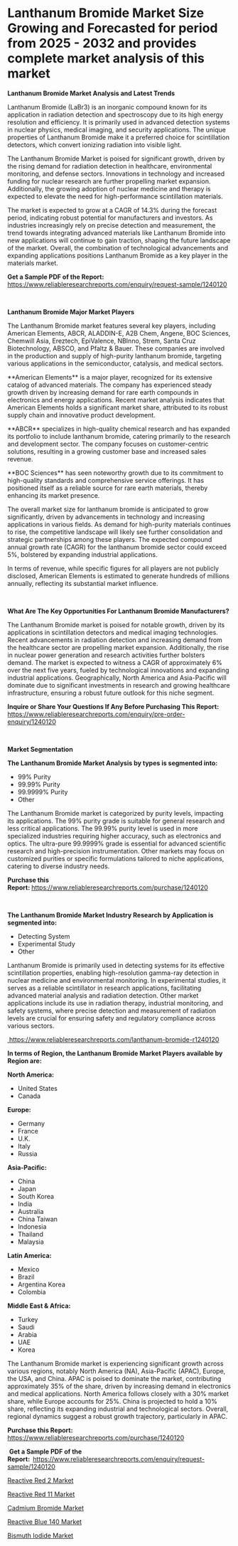 <p><h1>Lanthanum Bromide Market Size Growing and Forecasted for period from 2025 - 2032 and provides complete market analysis of this market</h1></p><p><strong>Lanthanum Bromide Market Analysis and Latest Trends</strong></p>
<p><p>Lanthanum Bromide (LaBr3) is an inorganic compound known for its application in radiation detection and spectroscopy due to its high energy resolution and efficiency. It is primarily used in advanced detection systems in nuclear physics, medical imaging, and security applications. The unique properties of Lanthanum Bromide make it a preferred choice for scintillation detectors, which convert ionizing radiation into visible light.</p><p>The Lanthanum Bromide Market is poised for significant growth, driven by the rising demand for radiation detection in healthcare, environmental monitoring, and defense sectors. Innovations in technology and increased funding for nuclear research are further propelling market expansion. Additionally, the growing adoption of nuclear medicine and therapy is expected to elevate the need for high-performance scintillation materials.</p><p>The market is expected to grow at a CAGR of 14.3% during the forecast period, indicating robust potential for manufacturers and investors. As industries increasingly rely on precise detection and measurement, the trend towards integrating advanced materials like Lanthanum Bromide into new applications will continue to gain traction, shaping the future landscape of the market. Overall, the combination of technological advancements and expanding applications positions Lanthanum Bromide as a key player in the materials market.</p></p>
<p><strong>Get a Sample PDF of the Report:&nbsp;</strong> <a href="https://www.reliableresearchreports.com/enquiry/request-sample/1240120?utm_campaign=102&utm_medium=2&utm_source=Github&utm_content=ia&utm_term=02042025&utm_id=lanthanum-bromide">https://www.reliableresearchreports.com/enquiry/request-sample/1240120</a></p>
<p>&nbsp;</p>
<p><strong>Lanthanum Bromide Major Market Players</strong></p>
<p><p>The Lanthanum Bromide market features several key players, including American Elements, ABCR, ALADDIN-E, A2B Chem, Angene, BOC Sciences, Chemwill Asia, Ereztech, EpiValence, NBInno, Strem, Santa Cruz Biotechnology, ABSCO, and Pfaltz & Bauer. These companies are involved in the production and supply of high-purity lanthanum bromide, targeting various applications in the semiconductor, catalysis, and medical sectors.</p><p>**American Elements** is a major player, recognized for its extensive catalog of advanced materials. The company has experienced steady growth driven by increasing demand for rare earth compounds in electronics and energy applications. Recent market analysis indicates that American Elements holds a significant market share, attributed to its robust supply chain and innovative product development.</p><p>**ABCR** specializes in high-quality chemical research and has expanded its portfolio to include lanthanum bromide, catering primarily to the research and development sector. The company focuses on customer-centric solutions, resulting in a growing customer base and increased sales revenue.</p><p>**BOC Sciences** has seen noteworthy growth due to its commitment to high-quality standards and comprehensive service offerings. It has positioned itself as a reliable source for rare earth materials, thereby enhancing its market presence.</p><p>The overall market size for lanthanum bromide is anticipated to grow significantly, driven by advancements in technology and increasing applications in various fields. As demand for high-purity materials continues to rise, the competitive landscape will likely see further consolidation and strategic partnerships among these players. The expected compound annual growth rate (CAGR) for the lanthanum bromide sector could exceed 5%, bolstered by expanding industrial applications.</p><p>In terms of revenue, while specific figures for all players are not publicly disclosed, American Elements is estimated to generate hundreds of millions annually, reflecting its substantial market influence.</p></p>
<p>&nbsp;</p>
<p><strong>What Are The Key Opportunities For Lanthanum Bromide Manufacturers?</strong></p>
<p><p>The Lanthanum Bromide market is poised for notable growth, driven by its applications in scintillation detectors and medical imaging technologies. Recent advancements in radiation detection and increasing demand from the healthcare sector are propelling market expansion. Additionally, the rise in nuclear power generation and research activities further bolsters demand. The market is expected to witness a CAGR of approximately 6% over the next five years, fueled by technological innovations and expanding industrial applications. Geographically, North America and Asia-Pacific will dominate due to significant investments in research and growing healthcare infrastructure, ensuring a robust future outlook for this niche segment.</p></p>
<p><strong>Inquire or Share Your Questions If Any Before Purchasing This Report:</strong> <a href="https://www.reliableresearchreports.com/enquiry/pre-order-enquiry/1240120?utm_campaign=102&utm_medium=2&utm_source=Github&utm_content=ia&utm_term=02042025&utm_id=lanthanum-bromide">https://www.reliableresearchreports.com/enquiry/pre-order-enquiry/1240120</a></p>
<p>&nbsp;</p>
<p><strong>Market Segmentation</strong></p>
<p><strong>The Lanthanum Bromide Market Analysis by types is segmented into:</strong></p>
<p><ul><li>99% Purity</li><li>99.99% Purity</li><li>99.9999% Purity</li><li>Other</li></ul></p>
<p><p>The Lanthanum Bromide market is categorized by purity levels, impacting its applications. The 99% purity grade is suitable for general research and less critical applications. The 99.99% purity level is used in more specialized industries requiring higher accuracy, such as electronics and optics. The ultra-pure 99.9999% grade is essential for advanced scientific research and high-precision instrumentation. Other markets may focus on customized purities or specific formulations tailored to niche applications, catering to diverse industry needs.</p></p>
<p><strong>Purchase this Report:&nbsp;</strong><a href="https://www.reliableresearchreports.com/purchase/1240120?utm_campaign=102&utm_medium=2&utm_source=Github&utm_content=ia&utm_term=02042025&utm_id=lanthanum-bromide">https://www.reliableresearchreports.com/purchase/1240120</a></p>
<p>&nbsp;</p>
<p><strong>The Lanthanum Bromide Market Industry Research by Application is segmented into:</strong></p>
<p><ul><li>Detecting System</li><li>Experimental Study</li><li>Other</li></ul></p>
<p><p>Lanthanum Bromide is primarily used in detecting systems for its effective scintillation properties, enabling high-resolution gamma-ray detection in nuclear medicine and environmental monitoring. In experimental studies, it serves as a reliable scintillator in research applications, facilitating advanced material analysis and radiation detection. Other market applications include its use in radiation therapy, industrial monitoring, and safety systems, where precise detection and measurement of radiation levels are crucial for ensuring safety and regulatory compliance across various sectors.</p></p>
<p><a href="https://www.reliableresearchreports.com/lanthanum-bromide-r1240120?utm_campaign=102&utm_medium=2&utm_source=Github&utm_content=ia&utm_term=02042025&utm_id=lanthanum-bromide">&nbsp;https://www.reliableresearchreports.com/lanthanum-bromide-r1240120</a></p>
<p><strong>In terms of Region, the Lanthanum Bromide Market Players available by Region are:</strong></p>
<p>
    <p> <strong> North America: </strong>
        <ul>
            <li>United States</li>
            <li>Canada</li>
        </ul>
        </p> 
    <p> <strong> Europe: </strong>
        <ul>
            <li>Germany</li>
            <li>France</li>
            <li>U.K.</li>
            <li>Italy</li>
            <li>Russia</li>
        </ul>
        </p> 
    <p> <strong> Asia-Pacific: </strong>
        <ul>
            <li>China</li>
            <li>Japan</li>
            <li>South Korea</li>
            <li>India</li>
            <li>Australia</li>
            <li>China Taiwan</li>
            <li>Indonesia</li>
            <li>Thailand</li>
            <li>Malaysia</li>
        </ul>
        </p> 
    <p> <strong> Latin America: </strong>
        <ul>
            <li>Mexico</li>
            <li>Brazil</li>
            <li>Argentina Korea</li>
            <li>Colombia</li>
        </ul>
        </p> 
    <p> <strong> Middle East & Africa: </strong>
        <ul>
            <li>Turkey</li>
            <li>Saudi</li>
            <li>Arabia</li>
            <li>UAE</li>
            <li>Korea</li>
        </ul>
    </p>
    </p>
<p><p>The Lanthanum Bromide market is experiencing significant growth across various regions, notably North America (NA), Asia-Pacific (APAC), Europe, the USA, and China. APAC is poised to dominate the market, contributing approximately 35% of the share, driven by increasing demand in electronics and medical applications. North America follows closely with a 30% market share, while Europe accounts for 25%. China is projected to hold a 10% share, reflecting its expanding industrial and technological sectors. Overall, regional dynamics suggest a robust growth trajectory, particularly in APAC.</p></p>
<p><strong>Purchase this Report: </strong><a href="https://www.reliableresearchreports.com/purchase/1240120?utm_campaign=102&utm_medium=2&utm_source=Github&utm_content=ia&utm_term=02042025&utm_id=lanthanum-bromide">https://www.reliableresearchreports.com/purchase/1240120</a></p>
<p>&nbsp;<strong>Get a Sample PDF of the Report:&nbsp;&nbsp;</strong><a href="https://www.reliableresearchreports.com/enquiry/request-sample/1240120?utm_campaign=102&utm_medium=2&utm_source=Github&utm_content=ia&utm_term=02042025&utm_id=lanthanum-bromide">https://www.reliableresearchreports.com/enquiry/request-sample/1240120</a></p>
<p><strong></strong></p>
<p><p><a href="https://github.com/giardafshaxb/Market-Research-Report-List-1/blob/main/reactive-red-2-market.md?utm_campaign=102&utm_medium=2&utm_source=Github&utm_content=ia&utm_term=02042025&utm_id=lanthanum-bromide">Reactive Red 2 Market</a></p><p><a href="https://github.com/ludongfomban/Market-Research-Report-List-1/blob/main/reactive-red-11-market.md?utm_campaign=102&utm_medium=2&utm_source=Github&utm_content=ia&utm_term=02042025&utm_id=lanthanum-bromide">Reactive Red 11 Market</a></p><p><a href="https://github.com/hutchkloor4x/Market-Research-Report-List-1/blob/main/cadmium-bromide-market.md?utm_campaign=102&utm_medium=2&utm_source=Github&utm_content=ia&utm_term=02042025&utm_id=lanthanum-bromide">Cadmium Bromide Market</a></p><p><a href="https://github.com/kimanyuzuga/Market-Research-Report-List-1/blob/main/reactive-blue-140-market.md?utm_campaign=102&utm_medium=2&utm_source=Github&utm_content=ia&utm_term=02042025&utm_id=lanthanum-bromide">Reactive Blue 140 Market</a></p><p><a href="https://github.com/lalkobrinarb/Market-Research-Report-List-1/blob/main/bismuth-iodide-market.md?utm_campaign=102&utm_medium=2&utm_source=Github&utm_content=ia&utm_term=02042025&utm_id=lanthanum-bromide">Bismuth Iodide Market</a></p></p>